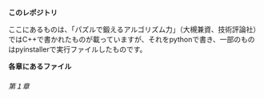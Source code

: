 **このレポジトリ**

ここにあるものは、「パズルで鍛えるアルゴリズム力」（大槻兼資、技術評論社）ではC++で書かれたものが載っていますが、それをpythonで書き、一部のものはpyinstallerで実行ファイルしたものです。

**各章にあるファイル**
###### 第１章

